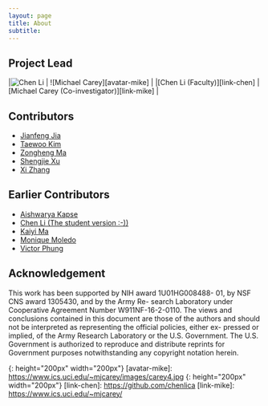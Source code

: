 ```yaml
---
layout: page
title: About
subtitle:  
---
```


## Project Lead

|![Chen Li][avatar-chen] | ![Michael Carey][avatar-mike] |
|[Chen Li (Faculty)][link-chen] | [Michael Carey (Co-investigator)][link-mike] |

## Contributors
* [Jianfeng Jia](https://github.com/JavierJia)
* [Taewoo Kim](https://github.com/waans11)
* [Zongheng Ma](https://github.com/zonghengma)
* [Shengjie Xu](https://github.com/HotLemonJuice)
* [Xi Zhang](https://github.com/xizzzz)

## Earlier Contributors
* [Aishwarya Kapse](https://github.com/aishwaryakapse)
* [Chen Li (The student version :-))](https://github.com/JeremyLi28)
* [Kaiyi Ma](https://github.com/kaiyim)
* [Monique Moledo](https://github.com/MoniMoledo)
* [Victor Phung](https://github.com/starmon00)


## Acknowledgement
This work has been supported by NIH award 1U01HG008488- 01, by NSF CNS award 1305430, and by the Army Re- search Laboratory under Cooperative Agreement Number W911NF-16-2-0110. The views and conclusions contained
in this document are those of the authors and should not be interpreted as representing the official policies, either ex- pressed or implied, of the Army Research Laboratory or the U.S. Government. The U.S. Government is authorized to reproduce and distribute reprints for Government purposes notwithstanding any copyright notation herein.

[avatar-chen]: https://docs.google.com/drawings/d/1PIQwRDWhX66nWYO1hAGn7DA3T5KnARz5S-FKeiJzHvs/pub?w=200&h=200
{: height="200px" width="200px"}
[avatar-mike]: https://www.ics.uci.edu/~mjcarey/images/carey4.jpg 
{: height="200px" width="200px"}
[link-chen]: https://github.com/chenlica
[link-mike]: https://www.ics.uci.edu/~mjcarey/
